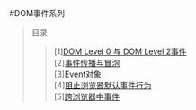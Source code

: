 #DOM事件系列
>目录  
>>[1][DOM Level 0 与 DOM Level 2事件](https://github.com/ScholatLouis/JavaScript/blob/master/%5B1%5DDOM%20Level%200%20%E4%B8%8E%20DOM%20Level%202%E4%BA%8B%E4%BB%B6.md)   
>>[2][事件传播与冒泡]()   
>>[3][Event对象]()  
>>[4][阻止浏览器默认事件行为]()  
>>[5][跨浏览器中事件]()  
